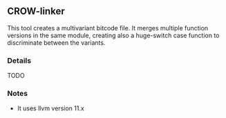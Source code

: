 ## CROW-linker

This tool creates a multivariant bitcode file. It merges multiple function versions in the same module, creating also a huge-switch case function to discriminate between the variants.

### Details

TODO

### Notes
- It uses llvm version 11.x